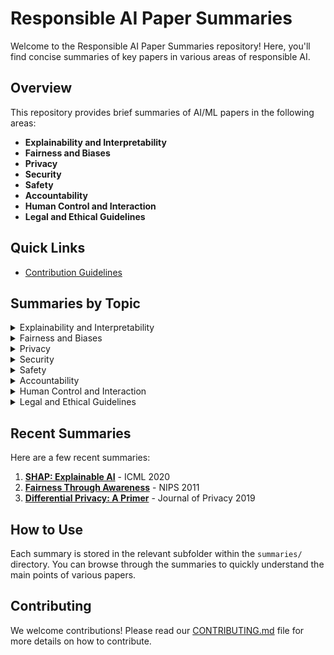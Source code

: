 # Responsible AI Paper Summaries

Welcome to the Responsible AI Paper Summaries repository! Here, you'll find concise summaries of key papers in various areas of responsible AI.

## Overview

This repository provides brief summaries of AI/ML papers in the following areas:
- **Explainability and Interpretability**
- **Fairness and Biases**
- **Privacy**
- **Security**
- **Safety**
- **Accountability**
- **Human Control and Interaction**
- **Legal and Ethical Guidelines**

## Quick Links

- [Contribution Guidelines](CONTRIBUTING.md)

## Summaries by Topic

<details>
  <summary>Explainability and Interpretability</summary>
  
<p>

  - [LIME: Local Interpretable Model-Agnostic Explanations - KDD 2016](./Explainability/LIME.md). Proposes LIME, a technique to explain the predictions of any classifier by approximating it locally with an interpretable model.

  - [SHAP: SHapley Additive exPlanations - NeurIPS 2017](./Explainability/SHAP.md). Introduces SHAP values, a unified measure of feature importance based on game theory.

  - [A Nutritional Label for Rankings - SIGMOD 2018](./summaries/explainability/Nutritional_Label.md). Provides a web-based application called Ranking Facts that generates a "nutritional label" for rankings to enhance transparency, fairness, and stability.

</p>

</details>

<details>
  <summary>Fairness and Biases</summary>
  


  1. **[Fairness Through Awareness](summaries/fairness_bias/FairnessThroughAwareness.md)** - NIPS 2011
     - **Summary**: Discusses techniques to ensure fairness in machine learning models by making them aware of potential biases.


</details>

<details>
  <summary>Privacy</summary>
  

  1. **[Differential Privacy: A Primer](summaries/privacy/DifferentialPrivacy.md)** - Journal of Privacy 2019
     - **Summary**: Introduces differential privacy and its applications in ensuring data privacy.


</details>

<details>
  <summary>Security</summary>
  <p>
    
  </p>

</details>

<details>
  <summary>Safety</summary>
  
  <p>
    
  </p>

</details>

<details>
  <summary>Accountability</summary>

  <p>
    
  </p>

</details>

<details>
  <summary>Human Control and Interaction</summary>
  
</details>

<details>
  <summary>Legal and Ethical Guidelines</summary>
  

</details>

## Recent Summaries

Here are a few recent summaries:

1. **[SHAP: Explainable AI](summaries/explainability/SHAP.md)** - ICML 2020
2. **[Fairness Through Awareness](summaries/fairness_bias/FairnessThroughAwareness.md)** - NIPS 2011
3. **[Differential Privacy: A Primer](summaries/privacy/DifferentialPrivacy.md)** - Journal of Privacy 2019

## How to Use

Each summary is stored in the relevant subfolder within the `summaries/` directory. You can browse through the summaries to quickly understand the main points of various papers.

## Contributing

We welcome contributions! Please read our [CONTRIBUTING.md](CONTRIBUTING.md) file for more details on how to contribute.

<!--
## License

This repository is licensed under the MIT License. See the [LICENSE](LICENSE) file for more information.
-->
